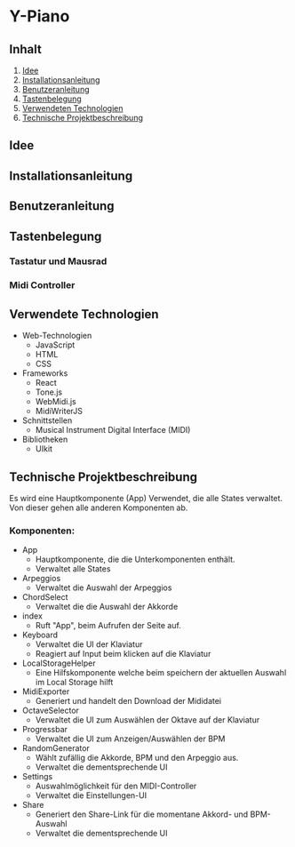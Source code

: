 #  Y-Piano

## Inhalt
1. [Idee](#idee)
2. [Installationsanleitung](#installationsanleitung)
3. [Benutzeranleitung](#benutzeranleitung)
4. [Tastenbelegung ](#tastenbelegung )
5. [Verwendeten Technologien](#verwendete-technologien)
6. [Technische Projektbeschreibung](#technische-projektbeschreibung)
## Idee
## Installationsanleitung
## Benutzeranleitung
## Tastenbelegung 
### Tastatur und Mausrad
### Midi Controller
## Verwendete Technologien
- Web-Technologien
	 - JavaScript
	 - HTML
	 - CSS
 - Frameworks
	 - React
	 - Tone.js
	 - WebMidi.js
	 - MidiWriterJS
 - Schnittstellen
	 - Musical Instrument Digital Interface (MIDI)
 - Bibliotheken
	 - UIkit

## Technische Projektbeschreibung
Es wird eine Hauptkomponente (App) Verwendet, die alle States verwaltet. Von dieser gehen alle anderen Komponenten ab.
### Komponenten:
 - App
	 - Hauptkomponente, die die Unterkomponenten enthält.
	 - Verwaltet alle States
 - Arpeggios
	 - Verwaltet die Auswahl der Arpeggios
 - ChordSelect
	 - Verwaltet die die Auswahl der Akkorde
 - index
	 - Ruft "App", beim Aufrufen der Seite auf.
 - Keyboard
	 - Verwaltet die UI der Klaviatur
	 - Reagiert auf Input beim klicken auf die Klaviatur
 - LocalStorageHelper
	 - Eine Hilfskomponente welche beim speichern der aktuellen Auswahl im Local Storage hilft
 - MidiExporter
	 - Generiert und handelt den Download der Mididatei
 - OctaveSelector
	 - Verwaltet die UI zum Auswählen der Oktave auf der Klaviatur
 - Progressbar
	 - Verwaltet die UI zum Anzeigen/Auswählen der BPM
 - RandomGenerator
	 - Wählt zufällig die Akkorde, BPM und den Arpeggio aus.
	 - Verwaltet die dementsprechende UI
 - Settings
	 - Auswahlmöglichkeit für den MIDI-Controller
	 - Verwaltet die Einstellungen-UI 
 - Share
	 - Generiert den Share-Link für die momentane Akkord- und BPM-Auswahl
	 - Verwaltet die dementsprechende UI

